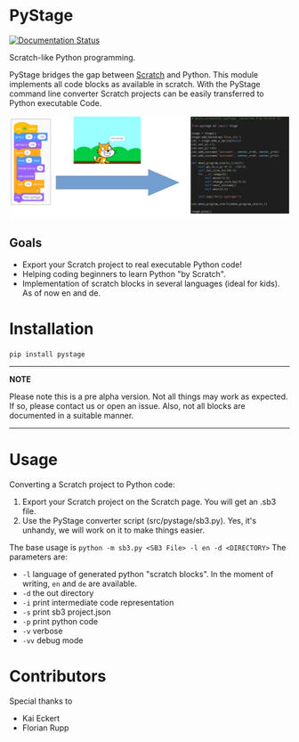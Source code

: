 # PyStage

[![Documentation Status](https://readthedocs.org/projects/pystage/badge/?version=latest)](https://pystage.readthedocs.io/en/latest/?badge=latest)

Scratch-like Python programming.

PyStage bridges the gap between [Scratch](https://scratch.mit.edu/) and Python. This module implements all code blocks
as available in scratch. With the PyStage command line converter Scratch projects can be easily
transferred to Python executable Code.

![test](docs/pystage.png)

## Goals
* Export your Scratch project to real executable Python code!
* Helping coding beginners to learn Python "by Scratch".
* Implementation of scratch blocks in several languages (ideal for kids). As of now en and de.

# Installation
```pip install pystage```

---
**NOTE**

Please note this is a pre alpha version. Not all things may work as expected. If so, please contact us or open an issue.
Also, not all blocks are documented in a suitable manner.

---

# Usage
Converting a Scratch project to Python code:
1. Export your Scratch project on the Scratch page. You will get an .sb3 file.
2. Use the PyStage converter script (src/pystage/sb3.py). Yes, it's unhandy, we will work on it to make things easier.

The base usage is ```python -m sb3.py <SB3 File> -l en -d <DIRECTORY>```
The parameters are:
* ```-l``` language of generated python "scratch blocks". In the moment of writing, ```en``` and ```de``` are available.
* ```-d``` the out directory
* ```-i``` print intermediate code representation
* ```-s``` print sb3 project.json
* ```-p``` print python code
* ```-v``` verbose
* ```-vv``` debug mode


# Contributors

Special thanks to
* Kai Eckert
* Florian Rupp
